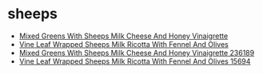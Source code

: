 # sheeps

 * [Mixed Greens With Sheeps Milk Cheese And Honey Vinaigrette](../../index/m/mixed-greens-with-sheeps-milk-cheese-and-honey-vinaigrette-236189.json)
 * [Vine Leaf Wrapped Sheeps Milk Ricotta With Fennel And Olives](../../index/v/vine-leaf-wrapped-sheeps-milk-ricotta-with-fennel-and-olives-15694.json)
 * [Mixed Greens With Sheeps Milk Cheese And Honey Vinaigrette 236189](../../index/m/mixed-greens-with-sheeps-milk-cheese-and-honey-vinaigrette-236189.json)
 * [Vine Leaf Wrapped Sheeps Milk Ricotta With Fennel And Olives 15694](../../index/v/vine-leaf-wrapped-sheeps-milk-ricotta-with-fennel-and-olives-15694.json)
